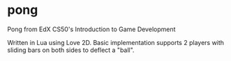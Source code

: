# pong
Pong from EdX CS50's Introduction to Game Development

Written in Lua using Love 2D.
Basic implementation supports 2 players with sliding bars on both sides to
deflect a "ball".
